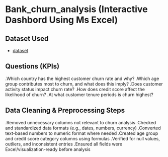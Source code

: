 # Bank_churn_analysis (Interactive Dashbord Using Ms Excel)

## Dataset Used
- <a href="https://github.com/vanshdhiman090/Excel_bank_churn_analysis/blob/main/Bank%20Customer%20Churn%20Prediction.csv">dataset</a>

## Questions (KPIs)

.Which country has the highest customer churn rate and why?
.Which age group contributes most to churn, and what does this imply?
.Does customer activity status impact churn rate?
.How does credit score affect the likelihood of churn?
.At what customer tenure periods is churn highest?

## Data Cleaning & Preprocessing Steps

.Removed unnecessary columns not relevant to churn analysis
.Checked and standardized data formats (e.g., dates, numbers, currency)
.Converted text-based numbers to numeric format where needed
.Created age group and credit score category columns using formulas
.Verified for null values, outliers, and inconsistent entries
.Ensured all fields were Excel/visualization-ready before analysis
